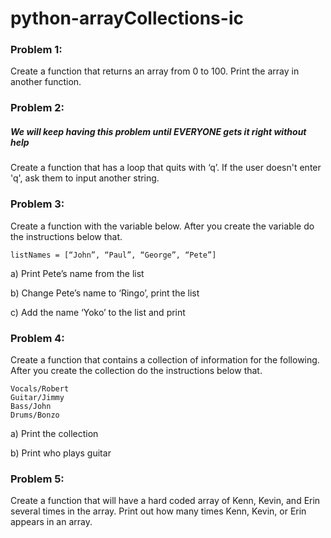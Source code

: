 # python-arrayCollections-ic

### Problem 1:
Create a function that returns an array from 0 to 100. Print the array in another function.

### Problem 2:
##### We will keep having this problem until EVERYONE gets it right without help
Create a function that has a loop that quits with ‘q’. If the user doesn't enter 'q', ask them to input another string.

### Problem 3:
Create a function with the variable below. After you create the variable do the instructions below that.
```
listNames = [“John”, “Paul”, “George”, “Pete”]
```

a) Print Pete’s name from the list

b) Change Pete’s name to ‘Ringo’, print the list

c) Add the name ‘Yoko’ to the list and print


### Problem 4:
Create a function that contains a collection of information for the following. After you create the collection do the instructions below that.
```
Vocals/Robert
Guitar/Jimmy
Bass/John
Drums/Bonzo
```
a) Print the collection

b) Print who plays guitar

### Problem 5:
Create a function that will have a hard coded array of Kenn, Kevin, and Erin several times in the array. Print out how many times Kenn, Kevin, or Erin appears in an array.
